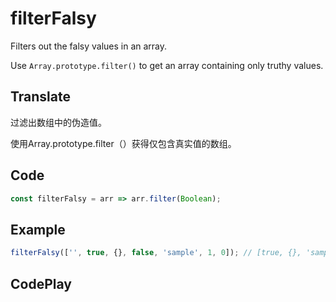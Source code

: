 # filterFalsy

Filters out the falsy values in an array.

Use `Array.prototype.filter()` to get an array containing only truthy values.

## Translate

过滤出数组中的伪造值。

使用Array.prototype.filter（）获得仅包含真实值的数组。

## Code

```js
const filterFalsy = arr => arr.filter(Boolean);
```

## Example

```js
filterFalsy(['', true, {}, false, 'sample', 1, 0]); // [true, {}, 'sample', 1]
```

## CodePlay

<template>
  <code-play codeplay-id="" />
</template>
